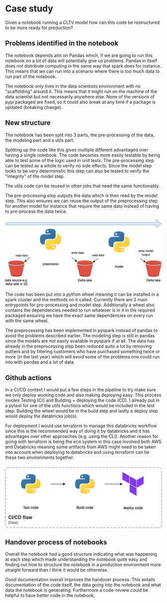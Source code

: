# Case study 

Given a notebook running a CLTV model how can this code be restructured to be more ready for production?

## Problems identified in the notebook

The notebook depends alot on Pandas which, if we are going to run this notebook on a lot of data will potentially give us problems. Pandas in itself does not distribute computing in the same way that spark does for instance. This means that we can run into a scenario where there is too much data to run part of the notebook.

The notebook only lives in the data scientists environment with no "scaffolding" around it. This means that it might run on the machine of the data scientist but not necessarily anywhere else. None of the versions of pypi packaged are fixed, so it could also break at any time if a package is updated (breaking change).

## New structure

The notebook has been split into 3 parts, the pre-processing of the data, the modeling part and a utils part.

Splitting up the code like this gives multiple different advantaged over having a single notebook. The code becomes more easily testable by being able to test some of the logic used in unit tests. The pre-processing step can be tested as a whole to verify no side effects. Since the model step looks to be very deterministic this step can also be tested to verify the "integrity" of the model step.

The utils code can be reused in other jobs that need the same functionality. 

The pre-processing step outputs the data which is then read by the model step. This also ensures we can reuse the output of the preprocessing step for another model for instance that require the same data instead of having to pre-process the data twice.

![](./job_structure.drawio.png)

The code has been put into a python wheel meaning it can be installed in a spark cluster and the methods on it called. Currently there are 2 main entrypoints for pro-processing and model step. Additionally a wheel also contains the dependencies needed to run whatever is in it in the required packaged ensuring we have the exact same dependencies on every run with the same wheel. 

The preprocessing has been implemented in pyspark instead of pandas to avoid the problems described earlier. The modeling step is still in pandas since the models are not easily available in pyspark if at all. The data has already in the preprocessing step been reduced quite a lot by removing outliers and by filtering customers who have purchased something twice or more (in the last year) which will avoid some of the problems one could run into with pandas and a lot of data. 

## Github actions

In a CI/CD context I would put a few steps in the pipeline to try make sure we only deploy working code and also making deploying easy. This process involes Testing (CI) and Building + deploying the code (CD). I already put in a pytest for one of the utils functions which would be included in the test step. Building the wheel would be in the build step and lastly a deploy step would deploy the databricks job(s). 

For deployment I would use terraform to manage this databricks workflow since this is the recommended way of doing it by databricks and it has advantages over other approaches (e.g. using the CLI). Another reason for going with terraform is being the eco system in this case involved both AWS and Databricks meaning some artifacts from AWS might need to be taken into account when deploying to databricks and using terraform can tie these two environments together.

![](./ci_cd.drawio.png)

## Handover process of notebooks

Overall the notebook had a good structure indicating what was happening at each step which made understanding the notebook quite easy and finding out how to structure the notebook in a production environment more straight forward than I think it would be otherwise. 

Good documentation overall improves the handover process. This entails documentation of the code itself, the data going into the notebook and what data the notebook is generating. Furthermore a code-review could be helpful to have better code in the notebook, 


